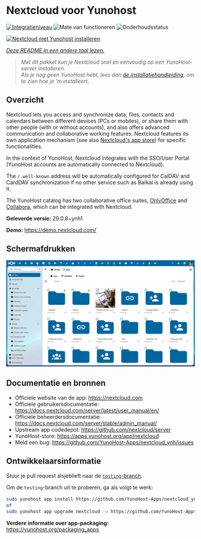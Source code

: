 <!--
NB: Deze README is automatisch gegenereerd door <https://github.com/YunoHost/apps/tree/master/tools/readme_generator>
Hij mag NIET handmatig aangepast worden.
-->

# Nextcloud voor Yunohost

[![Integratieniveau](https://apps.yunohost.org/badge/integration/nextcloud)](https://ci-apps.yunohost.org/ci/apps/nextcloud/)
![Mate van functioneren](https://apps.yunohost.org/badge/state/nextcloud)
![Onderhoudsstatus](https://apps.yunohost.org/badge/maintained/nextcloud)

[![Nextcloud met Yunohost installeren](https://install-app.yunohost.org/install-with-yunohost.svg)](https://install-app.yunohost.org/?app=nextcloud)

*[Deze README in een andere taal lezen.](./ALL_README.md)*

> *Met dit pakket kun je Nextcloud snel en eenvoudig op een YunoHost-server installeren.*  
> *Als je nog geen YunoHost hebt, lees dan [de installatiehandleiding](https://yunohost.org/install), om te zien hoe je 'm installeert.*

## Overzicht

Nextcloud lets you access and synchronize data, files, contacts and calendars between different devices (PCs or mobiles), or share them with other people (with or without accounts), and also offers advanced communication and collaborative working features. Nextcloud features its own application mechanism (see also [Nextcloud's app store](https://apps.nextcloud.com/)) for specific functionalities. 

In the context of YunoHost, Nextcloud integrates with the SSO/User Portal (YunoHost accounts are automatically connected to Nextcloud).

The `/.well-known` address will be automatically configured for CalDAV and CardDAV synchronization if no other service such as Baïkal is already using it.

The YunoHost catalog has two collaborative office suites, [OnlyOffice](https://github.com/YunoHost-Apps/onlyoffice_ynh) and [Collabora](https://github.com/YunoHost-Apps/collabora_ynh), which can be integrated with Nextcloud.

**Geleverde versie:** 29.0.8~ynh1

**Demo:** <https://demo.nextcloud.com/>

## Schermafdrukken

![Schermafdrukken van Nextcloud](./doc/screenshots/screenshot.png)

## Documentatie en bronnen

- Officiele website van de app: <https://nextcloud.com>
- Officiele gebruikersdocumentatie: <https://docs.nextcloud.com/server/latest/user_manual/en/>
- Officiele beheerdersdocumentatie: <https://docs.nextcloud.com/server/stable/admin_manual/>
- Upstream app codedepot: <https://github.com/nextcloud/server>
- YunoHost-store: <https://apps.yunohost.org/app/nextcloud>
- Meld een bug: <https://github.com/YunoHost-Apps/nextcloud_ynh/issues>

## Ontwikkelaarsinformatie

Stuur je pull request alsjeblieft naar de [`testing`-branch](https://github.com/YunoHost-Apps/nextcloud_ynh/tree/testing).

Om de `testing`-branch uit te proberen, ga als volgt te werk:

```bash
sudo yunohost app install https://github.com/YunoHost-Apps/nextcloud_ynh/tree/testing --debug
of
sudo yunohost app upgrade nextcloud -u https://github.com/YunoHost-Apps/nextcloud_ynh/tree/testing --debug
```

**Verdere informatie over app-packaging:** <https://yunohost.org/packaging_apps>
